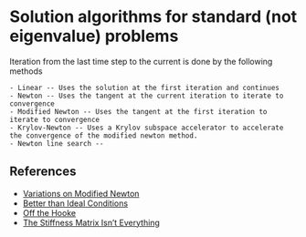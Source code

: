 # Solution algorithms for standard (not eigenvalue) problems


Iteration from the last time step to the current is done by the following methods

    - Linear -- Uses the solution at the first iteration and continues
    - Newton -- Uses the tangent at the current iteration to iterate to convergence
    - Modified Newton -- Uses the tangent at the first iteration to iterate to convergence
	- Krylov-Newton -- Uses a Krylov subspace accelerator to accelerate the convergence of the modified newton method.
	- Newton line search --

## References

- [Variations on Modified Newton](https://portwooddigital.com/2020/11/06/modified-newton/)
- [Better than Ideal Conditions](https://portwooddigital.com/2020/02/08/better-than-ideal-conditions/)
- [Off the Hooke](https://portwooddigital.com/2021/07/15/off-the-hooke/)
- [The Stiffness Matrix Isn’t Everything](https://portwooddigital.com/2022/01/09/the-stiffness-matrix-isnt-everything/)
